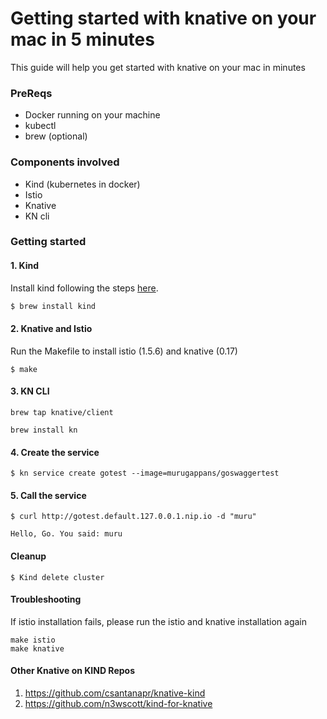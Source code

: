 # Getting started with knative on your mac in 5 minutes

This guide will help you get started with knative on your mac in minutes

### PreReqs

* Docker running on your machine
* kubectl
* brew (optional)

### Components involved

* Kind (kubernetes in docker)
* Istio
* Knative
* KN cli

### Getting started

#### 1. Kind

Install kind following the steps [here](https://github.com/kubernetes-sigs/kind).

```bash
$ brew install kind
```

#### 2. Knative and Istio

Run the Makefile to install istio (1.5.6) and knative (0.17) 

```
$ make
```

#### 3. KN CLI

```
brew tap knative/client

brew install kn
```

#### 4. Create the service

```
$ kn service create gotest --image=murugappans/goswaggertest
```

#### 5. Call the service

```
$ curl http://gotest.default.127.0.0.1.nip.io -d "muru"

Hello, Go. You said: muru
```

#### Cleanup

```
$ Kind delete cluster
```

#### Troubleshooting

If istio installation fails, please run the istio and knative installation again

```
make istio
make knative
```

#### Other Knative on KIND Repos

1. https://github.com/csantanapr/knative-kind
2. https://github.com/n3wscott/kind-for-knative

